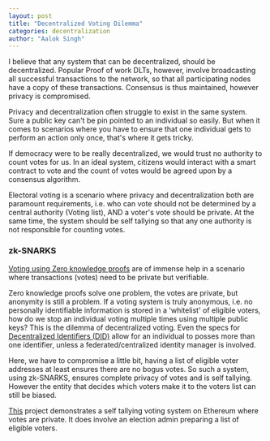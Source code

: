 ```yaml
---
layout: post
title: "Decentralized Voting Dilemma"
categories: decentralization
author: "Aalok Singh"
---
```


I believe that any system that can be decentralized, should be decentralized. Popular Proof of work DLTs, however, involve broadcasting all successful transactions to the network, so that all participating nodes have a copy of these transactions. Consensus is thus maintained, however privacy is compromised.

Privacy and decentralization often struggle to exist in the same system. Sure a public key can't be pin pointed to an individual so easily. But when it comes to scenarios where you have to ensure that one individual gets to perform an action only once, that's where it gets tricky.

If democracy were to be really decentralized, we would trust no authority to count votes for us. In an ideal system, citizens would interact with a smart contract to vote and the count of votes would be agreed upon by a consensus algorithm.

Electoral voting is a scenario where privacy and decentralization both are paramount requirements, i.e. who can vote should not be determined by a central authority (Voting list), AND a voter's vote should be private. 
At the same time, the system should be self tallying so that any one authority is not responsible for counting votes.

### zk-SNARKS
[Voting using Zero knowledge proofs](https://eprint.iacr.org/2017/585.pdf) are of immense help in a scenario where transactions (votes) need to be private but verifiable.

Zero knowledge proofs solve one problem, the votes are private, but anonymity is still a problem.
If a voting system is truly anonymous, i.e. no personally identifiable information is stored in a 'whitelist' of eligible voters, how do we stop an individual voting multiple times using multiple public keys? This is the dilemma of decentralized voting. Even the specs for [Decentralized Identifiers (DID)](https://w3c-ccg.github.io/did-spec) allow for an individual to posses more than one identifier, unless a federated/centralized identity manager is involved.

Here, we have to compromise a little bit, having a list of eligible voter addresses at least ensures there are no bogus votes. So such a system, using zk-SNARKS, ensures complete privacy of votes and is self tallying. However the entity that decides which voters make it to the voters list can still be biased.

[This](https://github.com/stonecoldpat/anonymousvoting) project demonstrates a self tallying voting system on Ethereum where votes are private. It does involve an election admin preparing a list of eligible voters.

